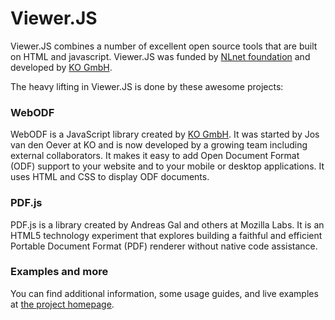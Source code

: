# Viewer.JS

Viewer.JS combines a number of excellent open source tools that are built on HTML and javascript. Viewer.JS was funded by [NLnet foundation](http://nlnet.nl) and developed by [KO GmbH](http://kogmbh.com).

The heavy lifting in Viewer.JS is done by these awesome projects:

### WebODF

WebODF is a JavaScript library created by [KO GmbH](http://kogmbh.com). It was started by Jos van den Oever at KO and is now developed by a growing team including external collaborators. It makes it easy to add Open Document Format (ODF) support to your website and to your mobile or desktop applications. It uses HTML and CSS to display ODF documents.

### PDF.js

PDF.js is a library created by Andreas Gal and others at Mozilla Labs. It is an HTML5 technology experiment that explores building a faithful and efficient Portable Document Format (PDF) renderer without native code assistance.

### Examples and more

You can find additional information, some usage guides, and live examples at [the project homepage](http://viewerjs.org).
